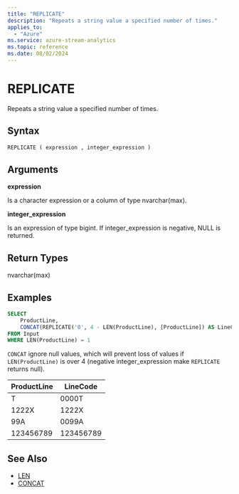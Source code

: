 ```yaml
---
title: "REPLICATE"
description: "Repeats a string value a specified number of times."
applies_to:
  - "Azure"
ms.service: azure-stream-analytics
ms.topic: reference
ms.date: 08/02/2024
---
```


# REPLICATE

Repeats a string value a specified number of times.

## Syntax

```SQL
REPLICATE ( expression , integer_expression )
```

## Arguments

**expression**

Is a character expression or a column of type nvarchar(max).

**integer_expression**

Is an expression of type bigint. If integer_expression is negative, NULL is returned.

## Return Types

nvarchar(max)

## Examples

```SQL
SELECT
    ProductLine,
    CONCAT(REPLICATE('0', 4 - LEN(ProductLine), [ProductLine]) AS LineCode
FROM Input
WHERE LEN(ProductLine) = 1
```

`CONCAT` ignore null values, which will prevent loss of values if `LEN(ProductLine)` is over 4 (negative integer_expression make `REPLICATE` returns null).

|ProductLine|LineCode|
|-|-|
|T|0000T|
|1222X|1222X|
|99A|0099A|
|123456789|123456789|

## See Also

- [LEN](len-azure-stream-analytics.md)
- [CONCAT](concat-azure-stream-analytics.md)

